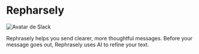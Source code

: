 # Repharsely
![Avatar de Slack](https://avatars.slack-edge.com/2025-07-27/9256789801219_5f9092f24cb6e34a01a0_192.png)

Rephrasely helps you send clearer, more thoughtful messages. Before your message goes out, Rephrasely uses AI to refine your text.
